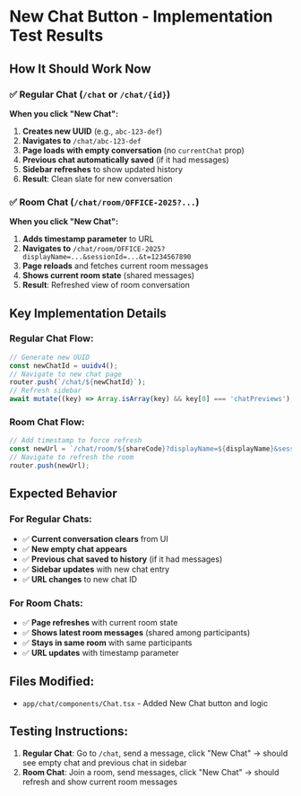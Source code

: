 # New Chat Button - Implementation Test Results

## How It Should Work Now

### ✅ Regular Chat (`/chat` or `/chat/{id}`)
**When you click "New Chat":**
1. **Creates new UUID** (e.g., `abc-123-def`)
2. **Navigates to** `/chat/abc-123-def`
3. **Page loads with empty conversation** (no `currentChat` prop)
4. **Previous chat automatically saved** (if it had messages)
5. **Sidebar refreshes** to show updated history
6. **Result**: Clean slate for new conversation

### ✅ Room Chat (`/chat/room/OFFICE-2025?...`)
**When you click "New Chat":**
1. **Adds timestamp parameter** to URL
2. **Navigates to** `/chat/room/OFFICE-2025?displayName=...&sessionId=...&t=1234567890`
3. **Page reloads** and fetches current room messages
4. **Shows current room state** (shared messages)
5. **Result**: Refreshed view of room conversation

## Key Implementation Details

### Regular Chat Flow:
```typescript
// Generate new UUID
const newChatId = uuidv4();
// Navigate to new chat page
router.push(`/chat/${newChatId}`);
// Refresh sidebar
await mutate((key) => Array.isArray(key) && key[0] === 'chatPreviews');
```

### Room Chat Flow:
```typescript
// Add timestamp to force refresh
const newUrl = `/chat/room/${shareCode}?displayName=${displayName}&sessionId=${sessionId}&t=${Date.now()}`;
// Navigate to refresh the room
router.push(newUrl);
```

## Expected Behavior

### For Regular Chats:
- ✅ **Current conversation clears** from UI
- ✅ **New empty chat appears**
- ✅ **Previous chat saved to history** (if it had messages)
- ✅ **Sidebar updates** with new chat entry
- ✅ **URL changes** to new chat ID

### For Room Chats:
- ✅ **Page refreshes** with current room state
- ✅ **Shows latest room messages** (shared among participants)
- ✅ **Stays in same room** with same participants
- ✅ **URL updates** with timestamp parameter

## Files Modified:
- `app/chat/components/Chat.tsx` - Added New Chat button and logic

## Testing Instructions:
1. **Regular Chat**: Go to `/chat`, send a message, click "New Chat" → should see empty chat and previous chat in sidebar
2. **Room Chat**: Join a room, send messages, click "New Chat" → should refresh and show current room messages